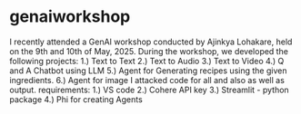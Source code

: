 # genaiworkshop
I recently attended a GenAI workshop conducted by Ajinkya Lohakare, held on the 9th and 10th of May, 2025. During the workshop, we developed the following projects:
1.) Text to Text
2.) Text to Audio 
3.) Text to Video 
4.) Q and A Chatbot using LLM
5.) Agent for Generating recipes using the given ingredients.
6.) Agent for image
 I attacked code for all and also as well as output. 
requirements:
1.) VS code
2.) Cohere API key
3.) Streamlit - python package 
4.) Phi for creating Agents




